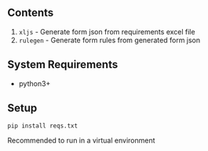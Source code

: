 ## Contents

1. `xljs` - Generate form json from requirements excel file
2. `rulegen` - Generate form rules from generated form json
## System Requirements

- python3+

## Setup

`pip install reqs.txt`

Recommended to run in a virtual environment
